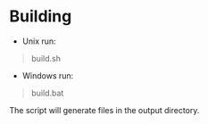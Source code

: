 Building
========

* Unix run:

 >build.sh
* Windows run:

 >build.bat

The script will generate files in the output directory.
